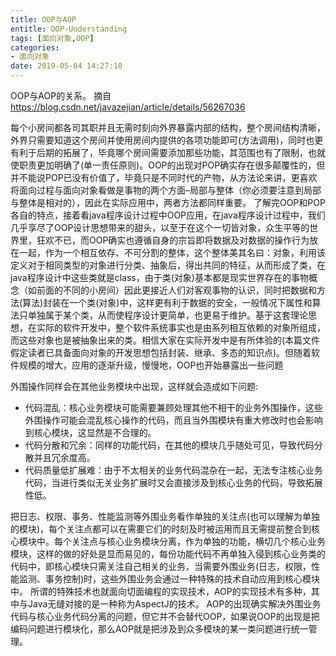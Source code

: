 ```yaml
---
title: OOP与AOP
entitle: OOP-Understanding
tags: [面向对象,OOP]
categories:
- 面向对象
date: 2019-05-04 14:27:10
---
```

OOP与AOP的关系。
摘自<https://blog.csdn.net/javazejian/article/details/56267036>
<!--more-->

每个小房间都各司其职并且无需时刻向外界暴露内部的结构，整个房间结构清晰，外界只需要知道这个房间并使用房间内提供的各项功能即可(方法调用)，同时也更有利于后期的拓展了，毕竟哪个房间需要添加那些功能，其范围也有了限制，也就使职责更加明确了(单一责任原则)。OOP的出现对POP确实存在很多颠覆性的，但并不能说POP已没有价值了，毕竟只是不同时代的产物，从方法论来讲，更喜欢将面向过程与面向对象看做是事物的两个方面–局部与整体（你必须要注意到局部与整体是相对的），因此在实际应用中，两者方法都同样重要。
了解完OOP和POP各自的特点，接着看java程序设计过程中OOP应用，在java程序设计过程中，我们几乎享尽了OOP设计思想带来的甜头，以至于在这个一切皆对象，众生平等的世界里，狂欢不已，而OOP确实也遵循自身的宗旨即将数据及对数据的操作行为放在一起，作为一个相互依存、不可分割的整体，这个整体美其名曰：对象，利用该定义对于相同类型的对象进行分类、抽象后，得出共同的特征，从而形成了类，在java程序设计中这些类就是class，由于类(对象)基本都是现实世界存在的事物概念（如前面的不同的小房间）因此更接近人们对客观事物的认识，同时把数据和方法(算法)封装在一个类(对象)中，这样更有利于数据的安全，一般情况下属性和算法只单独属于某个类，从而使程序设计更简单，也更易于维护。基于这套理论思想，在实际的软件开发中，整个软件系统事实也是由系列相互依赖的对象所组成，而这些对象也是被抽象出来的类。相信大家在实际开发中是有所体验的(本篇文件假定读者已具备面向对象的开发思想包括封装、继承、多态的知识点)。但随着软件规模的增大，应用的逐渐升级，慢慢地，OOP也开始暴露出一些问题

外围操作同样会在其他业务模块中出现，这样就会造成如下问题:
* 代码混乱：核心业务模块可能需要兼顾处理其他不相干的业务外围操作，这些外围操作可能会混乱核心操作的代码，而且当外围模块有重大修改时也会影响到核心模块，这显然是不合理的。
* 代码分散和冗余：同样的功能代码，在其他的模块几乎随处可见，导致代码分散并且冗余度高。
* 代码质量低扩展难：由于不太相关的业务代码混杂在一起，无法专注核心业务代码，当进行类似无关业务扩展时又会直接涉及到核心业务的代码，导致拓展性低。

把日志、权限、事务、性能监测等外围业务看作单独的关注点(也可以理解为单独的模块)，每个关注点都可以在需要它们的时刻及时被运用而且无需提前整合到核心模块中。每个关注点与核心业务模块分离，作为单独的功能，横切几个核心业务模块，这样的做的好处是显而易见的，每份功能代码不再单独入侵到核心业务类的代码中，即核心模块只需关注自己相关的业务，当需要外围业务(日志，权限，性能监测、事务控制)时，这些外围业务会通过一种特殊的技术自动应用到核心模块中。
所谓的特殊技术也就面向切面编程的实现技术，AOP的实现技术有多种，其中与Java无缝对接的是一种称为AspectJ的技术。
AOP的出现确实解决外围业务代码与核心业务代码分离的问题，但它并不会替代OOP，如果说OOP的出现是把编码问题进行模块化，那么AOP就是把涉及到众多模块的某一类问题进行统一管理。
